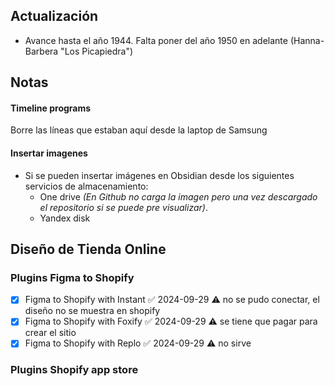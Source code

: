 ## Actualización

- Avance hasta el año 1944. Falta poner del año 1950 en adelante (Hanna-Barbera "Los Picapiedra")

## Notas

#### Timeline programs

Borre las líneas que estaban aquí desde la laptop de Samsung

#### Insertar imagenes
- Si se pueden insertar imágenes en Obsidian desde los siguientes servicios de almacenamiento:
	- One drive _(En Github no carga la imagen pero una vez descargado el repositorio si se puede pre visualizar)_.
	- Yandex disk

## Diseño de Tienda Online

### Plugins Figma to Shopify

- [x] Figma to Shopify with Instant ✅ 2024-09-29 ⚠️ no se pudo conectar, el diseño no se muestra en shopify
- [x] Figma to Shopify with Foxify ✅ 2024-09-29 ⚠️ se tiene que pagar para crear el sitio
- [x] Figma to Shopify with Replo ✅ 2024-09-29 ⚠️ no sirve

### Plugins Shopify app store

